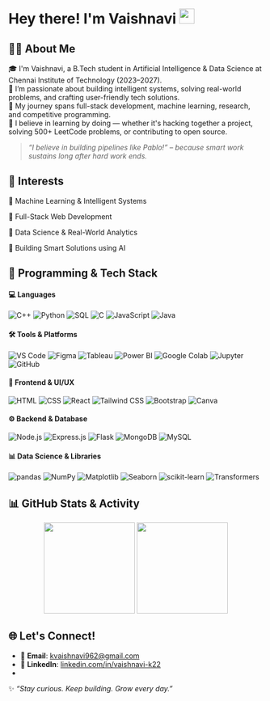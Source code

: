 <h1 align="left">
  Hey there! I'm Vaishnavi
  <img src="https://media.giphy.com/media/hvRJCLFzcasrR4ia7z/giphy.gif" width="30px">
</h1>

## 👩‍💻 About Me

🎓 I'm Vaishnavi, a B.Tech student in Artificial Intelligence & Data Science at Chennai Institute of Technology (2023–2027).  
🤖 I’m passionate about building intelligent systems, solving real-world problems, and crafting user-friendly tech solutions.  
🌱 My journey spans full-stack development, machine learning, research, and competitive programming.   
🧩 I believe in learning by doing — whether it's hacking together a project, solving 500+ LeetCode problems, or contributing to open source.
> *“I believe in building pipelines like Pablo!” – because smart work sustains long after hard work ends.*

## 👀 Interests

🔹 Machine Learning & Intelligent Systems

🔹 Full-Stack Web Development

🔹 Data Science & Real-World Analytics

🔹 Building Smart Solutions using AI



## 🚀 Programming & Tech Stack
#### 💻 Languages
![C++](https://img.shields.io/badge/C++-00599C?style=flat&logo=c%2B%2B&logoColor=white)
![Python](https://img.shields.io/badge/Python-3776AB?style=flat&logo=python&logoColor=white)
![SQL](https://img.shields.io/badge/SQL-003B57?style=flat&logo=mysql)
![C](https://img.shields.io/badge/C-A8B9CC?style=flat&logo=c&logoColor=black)
![JavaScript](https://img.shields.io/badge/JavaScript-F7DF1E?style=flat&logo=javascript&logoColor=black)
![Java](https://img.shields.io/badge/Java-ED8B00?style=flat&logo=openjdk&logoColor=white)

#### 🛠️ Tools & Platforms
![VS Code](https://img.shields.io/badge/VS%20Code-007ACC?style=flat&logo=visual-studio-code)
![Figma](https://img.shields.io/badge/Figma-F24E1E?style=flat&logo=figma&logoColor=white)
![Tableau](https://img.shields.io/badge/Tableau-E97627?style=flat&logo=tableau&logoColor=white)
![Power BI](https://img.shields.io/badge/Power%20BI-F2C811?style=flat&logo=power-bi)
![Google Colab](https://img.shields.io/badge/Google%20Colab-F9AB00?style=flat&logo=google-colab&logoColor=white)
![Jupyter](https://img.shields.io/badge/Jupyter-F37626?style=flat&logo=jupyter&logoColor=white)
![GitHub](https://img.shields.io/badge/GitHub-181717?style=flat&logo=github)

#### 🎨 Frontend & UI/UX
![HTML](https://img.shields.io/badge/HTML-E34F26?style=flat&logo=html5&logoColor=white)
![CSS](https://img.shields.io/badge/CSS-1572B6?style=flat&logo=css3&logoColor=white)
![React](https://img.shields.io/badge/React-20232A?style=flat&logo=react&logoColor=61DAFB)
![Tailwind CSS](https://img.shields.io/badge/Tailwind_CSS-38B2AC?style=flat&logo=tailwind-css&logoColor=white)
![Bootstrap](https://img.shields.io/badge/Bootstrap-563D7C?style=flat&logo=bootstrap&logoColor=white)
![Canva](https://img.shields.io/badge/Canva-00C4CC?style=flat&logo=canva)

#### ⚙️ Backend & Database
![Node.js](https://img.shields.io/badge/Node.js-339933?style=flat&logo=nodedotjs&logoColor=white)
![Express.js](https://img.shields.io/badge/Express.js-000000?style=flat&logo=express&logoColor=white)
![Flask](https://img.shields.io/badge/Flask-000000?style=flat&logo=flask&logoColor=white)
![MongoDB](https://img.shields.io/badge/MongoDB-47A248?style=flat&logo=mongodb&logoColor=white)
![MySQL](https://img.shields.io/badge/MySQL-4479A1?style=flat&logo=mysql&logoColor=white)

#### 📊 Data Science & Libraries
![pandas](https://img.shields.io/badge/pandas-150458?style=flat&logo=pandas&logoColor=white)
![NumPy](https://img.shields.io/badge/NumPy-013243?style=flat&logo=numpy&logoColor=white)
![Matplotlib](https://img.shields.io/badge/Matplotlib-11557C?style=flat&logo=python&logoColor=white)
![Seaborn](https://img.shields.io/badge/Seaborn-4B8BBE?style=flat&logo=python&logoColor=white)
![scikit-learn](https://img.shields.io/badge/Scikit--Learn-F7931E?style=flat&logo=scikit-learn&logoColor=white)
![Transformers](https://img.shields.io/badge/Transformers-FF6B81?style=flat&logo=huggingface&logoColor=white)

## 📊 GitHub Stats & Activity

<p align="center">
  <img src="https://github-readme-stats.vercel.app/api?username=vaishnavik2210&show_icons=true&theme=tokyonight" height="180px"/>
  <img src="https://github-readme-streak-stats.herokuapp.com/?user=vaishnavik2210&theme=tokyonight" height="180px"/>
</p>

## 🌐 Let's Connect!

- 📩 **Email**: [kvaishnavi962@gmail.com](mailto:kvaishnavi962@gmail.com)  
- 🔗 **LinkedIn**: [linkedin.com/in/vaishnavi-k22](https://www.linkedin.com/in/vaishnavi-k22)
- 
✨ *“Stay curious. Keep building. Grow every day.”*
